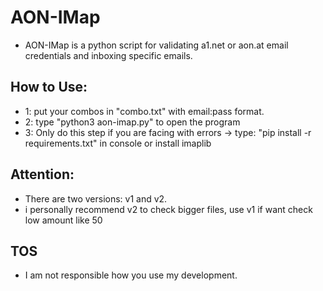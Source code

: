 # AON-IMap
- AON-IMap is a python script for validating a1.net or aon.at email credentials and inboxing specific emails.
  
## How to Use:
- 1: put your combos in "combo.txt" with email:pass format.
- 2: type "python3 aon-imap.py" to open the program
- 3: Only do this step if you are facing with errors -> type: "pip install -r requirements.txt" in console or install imaplib

## Attention:
- There are two versions: v1 and v2.
- i personally recommend v2 to check bigger files, use v1 if want check low amount like 50

## TOS
- I am not responsible how you use my development.
